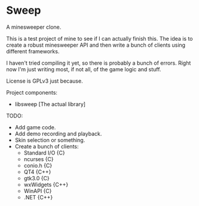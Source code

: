 Sweep
=====

A minesweeper clone.

This is a test project of mine to see if I can actually finish this.
The idea is to create a robust minesweeper API and then write a bunch of clients using different frameworks.

I haven't tried compiling it yet, so there is probably a bunch of errors.
Right now I'm just writing most, if not all, of the game logic and stuff.

License is GPLv3 just because.

Project components:
* libsweep [The actual library]

TODO:
* Add game code.
* Add demo recording and playback.
* Skin selection or something.
* Create a bunch of clients:
  * Standard I/O    {C}
  * ncurses         {C}
  * conio.h         {C}
  * QT4             {C++}
  * gtk3.0          {C}
  * wxWidgets       {C++}
  * WinAPI          {C}
  * .NET            {C++}
